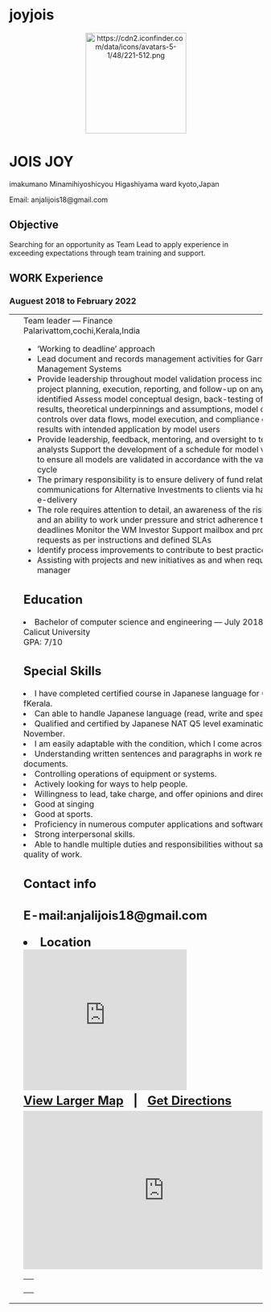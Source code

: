 # joyjois

<html>
<head>

</head>

<center>
<img src="https://cdn2.iconfinder.com/data/icons/avatars-5-1/48/221-512.png" alt="https://cdn2.iconfinder.com/data/icons/avatars-5-1/48/221-512.png" width="200" height="200">
</center>
<h1>JOIS JOY</h1>

<p>imakumano Minamihiyoshicyou
Higashiyama ward
kyoto,Japan<p>

<p>Email: anjalijois18@gmail.com</p>
<h2>Objective</h2>
<p>Searching for an opportunity as Team Lead to apply experience in exceeding  expectations through team training and support.</p>

<h2>WORK Experience</h2>
<h3>Auguest 2018 to February 2022</h3>
<table><TR><td >&nbsp;</td >
<td >Team leader — Finance<br>
Palarivattom,cochi,Kerala,India<ul>
<li>‘Working to deadline’ approach</li>
<li>Lead document and records management activities for Garmin’s Management Systems</li>
<li>Provide leadership throughout model validation process including project planning, execution, reporting, and follow-up on any issues identified
Assess model conceptual design, back-testing of model results, theoretical underpinnings and assumptions, model owner controls over data flows, model execution, and compliance of model results with intended application by model users</li>
<li>Provide leadership, feedback, mentoring, and oversight to team of analysts
Support the development of a schedule for model validation to ensure all models are validated in accordance with the validation cycle</li>
<li>The primary responsibility is to ensure delivery of fund related communications for Alternative Investments to clients via hardcopy or e-delivery</li>
<li>The role requires attention to detail, an awareness of the risks involved and an ability to work under pressure and strict adherence to deadlines
Monitor the WM Investor Support mailbox and process the requests as per instructions and defined SLAs</li>
<LI>Identify process improvements to contribute to best practice</li>
<li>Assisting with projects and new initiatives as and when required by the manager</li></ul>

<h2>Education</h2>
<li>Bachelor of computer science and engineering — July 2018
<br>Calicut University<br>
GPA: 7/10</li>


<h2>Special Skills</h2>
<table><tr><td >&nbsp;</td >
<li>I have completed certified course in Japanese language for 6 months fKerala.</li>
<li>Can able to handle Japanese  language (read, write and speak).</li>
<li>Qualified and certified by Japanese NAT Q5 level examination on 2019 November.</li> 
<li>I am easily adaptable with the condition, which I come across. </li>
<li>Understanding written sentences and paragraphs in work related documents.
<li>Controlling operations of equipment or systems.</li>
<li>Actively looking for ways to help people.</li> 
<li>Willingness to lead, take charge, and offer opinions and direction. </li>
<li>Good at singing</li>
<li>Good at sports.</li>  
<li>Proficiency in numerous computer applications and software.</li>  
<li>Strong interpersonal skills.</li> 
<li>Able to handle multiple duties and responsibilities without sacrificing quality of work.</tr>

<h2>Contact info<h2>
<p>E-mail:anjalijois18@gmail.com</p>
<li>Location</li>

<div>
     <iframe width="325" height="280" frameborder="0" src="https://www.bing.com/maps/embed?h=280&w=325&cp=34.98753355791977~135.75851663947105&lvl=20&typ=d&sty=r&src=SHELL&FORM=MBEDV8" scrolling="no">
     </iframe>
     <div style="white-space: nowrap; text-align: center; width: 325px; padding: 6px 0;">
        <a id="largeMapLink" target="_blank" href="https://www.bing.com/maps?cp=34.98753355791977~135.75851663947105&amp;sty=r&amp;lvl=20&amp;FORM=MBEDLD">View Larger Map</a> &nbsp; | &nbsp;
        <a id="dirMapLink" target="_blank" href="https://www.bing.com/maps/directions?cp=34.98753355791977~135.75851663947105&amp;sty=r&amp;lvl=20&amp;rtp=~pos.34.98753355791977_135.75851663947105____&amp;FORM=MBEDLD">Get Directions</a>
    </div>
</div>

<iframe width="560" height="315" src="https://www.youtube.com/embed/Jd1wzlwtKJ0" title="YouTube video player" frameborder="0" allow="accelerometer; autoplay; clipboard-write; encrypted-media; gyroscope; picture-in-picture" allowfullscreen></iframe>


